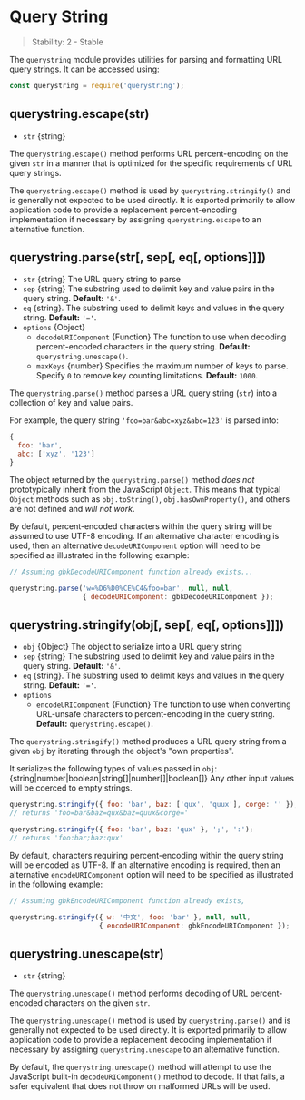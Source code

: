 # Query String

<!--introduced_in=v0.10.0-->

> Stability: 2 - Stable

<!--name=querystring-->

The `querystring` module provides utilities for parsing and formatting URL query strings. It can be accessed using:

```js
const querystring = require('querystring');
```

## querystring.escape(str)

<!-- YAML
added: v0.1.25
-->

* `str` {string}

The `querystring.escape()` method performs URL percent-encoding on the given `str` in a manner that is optimized for the specific requirements of URL query strings.

The `querystring.escape()` method is used by `querystring.stringify()` and is generally not expected to be used directly. It is exported primarily to allow application code to provide a replacement percent-encoding implementation if necessary by assigning `querystring.escape` to an alternative function.

## querystring.parse(str[, sep[, eq[, options]]])

<!-- YAML
added: v0.1.25
changes:

  - version: v8.0.0
    pr-url: https://github.com/nodejs/node/pull/10967
    description: Multiple empty entries are now parsed correctly (e.g. `&=&=`).
  - version: v6.0.0
    pr-url: https://github.com/nodejs/node/pull/6055
    description: The returned object no longer inherits from `Object.prototype`.
  - version: v6.0.0, v4.2.4
    pr-url: https://github.com/nodejs/node/pull/3807
    description: The `eq` parameter may now have a length of more than `1`.
-->

* `str` {string} The URL query string to parse
* `sep` {string} The substring used to delimit key and value pairs in the query string. **Default:** `'&'`.
* `eq` {string}. The substring used to delimit keys and values in the query string. **Default:** `'='`.
* `options` {Object} 
  * `decodeURIComponent` {Function} The function to use when decoding percent-encoded characters in the query string. **Default:** `querystring.unescape()`.
  * `maxKeys` {number} Specifies the maximum number of keys to parse. Specify `0` to remove key counting limitations. **Default:** `1000`.

The `querystring.parse()` method parses a URL query string (`str`) into a collection of key and value pairs.

For example, the query string `'foo=bar&abc=xyz&abc=123'` is parsed into:

<!-- eslint-skip -->

```js
{
  foo: 'bar',
  abc: ['xyz', '123']
}
```

The object returned by the `querystring.parse()` method *does not* prototypically inherit from the JavaScript `Object`. This means that typical `Object` methods such as `obj.toString()`, `obj.hasOwnProperty()`, and others are not defined and *will not work*.

By default, percent-encoded characters within the query string will be assumed to use UTF-8 encoding. If an alternative character encoding is used, then an alternative `decodeURIComponent` option will need to be specified as illustrated in the following example:

```js
// Assuming gbkDecodeURIComponent function already exists...

querystring.parse('w=%D6%D0%CE%C4&foo=bar', null, null,
                  { decodeURIComponent: gbkDecodeURIComponent });
```

## querystring.stringify(obj[, sep[, eq[, options]]])

<!-- YAML
added: v0.1.25
-->

* `obj` {Object} The object to serialize into a URL query string
* `sep` {string} The substring used to delimit key and value pairs in the query string. **Default:** `'&'`.
* `eq` {string}. The substring used to delimit keys and values in the query string. **Default:** `'='`.
* `options` 
  * `encodeURIComponent` {Function} The function to use when converting URL-unsafe characters to percent-encoding in the query string. **Default:** `querystring.escape()`.

The `querystring.stringify()` method produces a URL query string from a given `obj` by iterating through the object's "own properties".

It serializes the following types of values passed in `obj`: {string|number|boolean|string[]|number[]|boolean[]} Any other input values will be coerced to empty strings.

```js
querystring.stringify({ foo: 'bar', baz: ['qux', 'quux'], corge: '' });
// returns 'foo=bar&baz=qux&baz=quux&corge='

querystring.stringify({ foo: 'bar', baz: 'qux' }, ';', ':');
// returns 'foo:bar;baz:qux'
```

By default, characters requiring percent-encoding within the query string will be encoded as UTF-8. If an alternative encoding is required, then an alternative `encodeURIComponent` option will need to be specified as illustrated in the following example:

```js
// Assuming gbkEncodeURIComponent function already exists,

querystring.stringify({ w: '中文', foo: 'bar' }, null, null,
                      { encodeURIComponent: gbkEncodeURIComponent });
```

## querystring.unescape(str)

<!-- YAML
added: v0.1.25
-->

* `str` {string}

The `querystring.unescape()` method performs decoding of URL percent-encoded characters on the given `str`.

The `querystring.unescape()` method is used by `querystring.parse()` and is generally not expected to be used directly. It is exported primarily to allow application code to provide a replacement decoding implementation if necessary by assigning `querystring.unescape` to an alternative function.

By default, the `querystring.unescape()` method will attempt to use the JavaScript built-in `decodeURIComponent()` method to decode. If that fails, a safer equivalent that does not throw on malformed URLs will be used.
